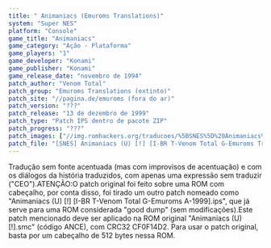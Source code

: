 ```yaml
---
title: " Animaniacs (Emuroms Translations)"
system: "Super NES"
platform: "Console"
game_title: "Animaniacs"
game_category: "Ação - Plataforma"
game_players: "1"
game_developer: "Konami"
game_publisher: "Konami"
game_release_date: "novembro de 1994"
patch_author: "Venom Total"
patch_group: "Emuroms Translations (extinto)"
patch_site: "//pagina.de/emuroms (fora do ar)"
patch_version: "???"
patch_release: "13 de dezembro de 1999"
patch_type: "Patch IPS dentro de pacote ZIP"
patch_progress: "???"
patch_images: ["//img.romhackers.org/traducoes/%5BSNES%5D%20Animaniacs%20-%20Emuroms%20-%201.png","//img.romhackers.org/traducoes/%5BSNES%5D%20Animaniacs%20-%20Emuroms%20-%202.png","//img.romhackers.org/traducoes/%5BSNES%5D%20Animaniacs%20-%20Emuroms%20-%203.png"]
patch_file: "[SNES] Animaniacs (U) [!] [I-BR T-Venom Total G-Emuroms Translations A-1999].zip"
---
```

Tradução sem fonte acentuada (mas com improvisos de acentuação) e com os diálogos da história traduzidos, com apenas uma expressão sem traduzir ("CEO").ATENÇÃO:O patch original foi feito sobre uma ROM com cabeçalho, por conta disso, foi tirado um outro patch nomeado como "Animaniacs (U) [!] [I-BR T-Venom Total G-Emuroms A-1999].ips", que já serve para uma ROM considerada "good dump" (sem modificações).Este patch mencionado deve ser aplicado na ROM original "Animaniacs (U) [!].smc" (código ANCE), com CRC32 CF0F14D2. Para usar o patch original, basta por um cabeçalho de 512 bytes nessa ROM.
